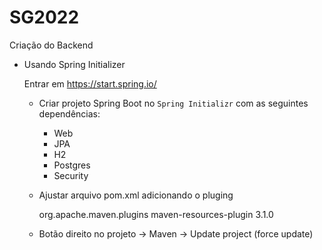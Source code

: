 # SG2022

Criação do Backend

- Usando Spring Initializer
	
	Entrar em https://start.spring.io/
	
	- Criar projeto Spring Boot no `Spring Initializr` com as seguintes dependências:
	  - Web
	  - JPA
	  - H2
	  - Postgres
	  - Security
	
	- Ajustar arquivo pom.xml adicionando o pluging
		
		<plugin>
			<groupId>org.apache.maven.plugins</groupId>
			<artifactId>maven-resources-plugin</artifactId>
			<version>3.1.0</version>
		</plugin>
	
	- Botão direito no projeto -> Maven -> Update project (force update)
